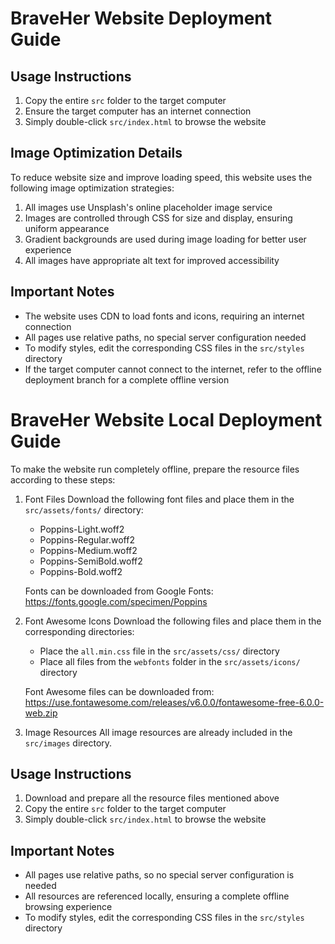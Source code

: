 # BraveHer Website Deployment Guide

## Usage Instructions

1. Copy the entire `src` folder to the target computer
2. Ensure the target computer has an internet connection
3. Simply double-click `src/index.html` to browse the website

## Image Optimization Details

To reduce website size and improve loading speed, this website uses the following image optimization strategies:

1. All images use Unsplash's online placeholder image service
2. Images are controlled through CSS for size and display, ensuring uniform appearance
3. Gradient backgrounds are used during image loading for better user experience
4. All images have appropriate alt text for improved accessibility

## Important Notes

- The website uses CDN to load fonts and icons, requiring an internet connection
- All pages use relative paths, no special server configuration needed
- To modify styles, edit the corresponding CSS files in the `src/styles` directory
- If the target computer cannot connect to the internet, refer to the offline deployment branch for a complete offline version

# BraveHer Website Local Deployment Guide

To make the website run completely offline, prepare the resource files according to these steps:

1. Font Files
   Download the following font files and place them in the `src/assets/fonts/` directory:
   - Poppins-Light.woff2
   - Poppins-Regular.woff2
   - Poppins-Medium.woff2
   - Poppins-SemiBold.woff2
   - Poppins-Bold.woff2

   Fonts can be downloaded from Google Fonts: https://fonts.google.com/specimen/Poppins
   
2. Font Awesome Icons
   Download the following files and place them in the corresponding directories:
   - Place the `all.min.css` file in the `src/assets/css/` directory
   - Place all files from the `webfonts` folder in the `src/assets/icons/` directory

   Font Awesome files can be downloaded from: https://use.fontawesome.com/releases/v6.0.0/fontawesome-free-6.0.0-web.zip

3. Image Resources
   All image resources are already included in the `src/images` directory.

## Usage Instructions

1. Download and prepare all the resource files mentioned above
2. Copy the entire `src` folder to the target computer
3. Simply double-click `src/index.html` to browse the website

## Important Notes

- All pages use relative paths, so no special server configuration is needed
- All resources are referenced locally, ensuring a complete offline browsing experience
- To modify styles, edit the corresponding CSS files in the `src/styles` directory 